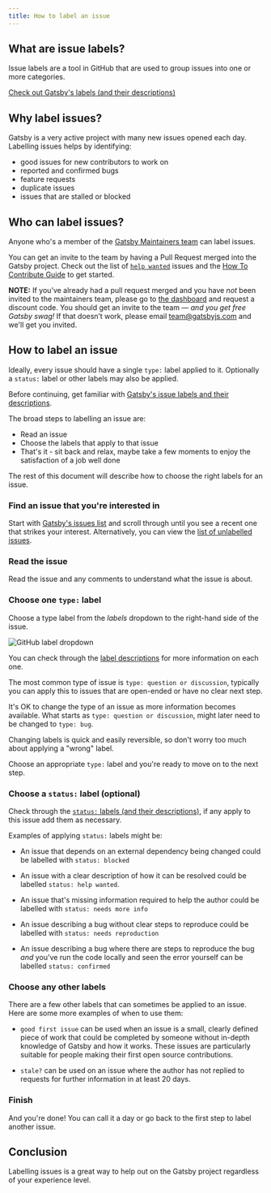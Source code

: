 ```yaml
---
title: How to label an issue
---
```


## What are issue labels?

Issue labels are a tool in GitHub that are used to group issues into one or more categories.

[Check out Gatsby's labels (and their descriptions)](https://github.com/gatsbyjs/gatsby/issues/labels)

## Why label issues?

Gatsby is a very active project with many new issues opened each day. Labelling issues helps by identifying:

- good issues for new contributors to work on
- reported and confirmed bugs
- feature requests
- duplicate issues
- issues that are stalled or blocked

## Who can label issues?

Anyone who's a member of the [Gatsby Maintainers team](https://github.com/orgs/gatsbyjs/teams/maintainers) can label issues.

You can get an invite to the team by having a Pull Request merged into the Gatsby project. Check out the list of [`help wanted`](https://github.com/gatsbyjs/gatsby/labels/%F0%9F%93%8D%20status%3A%20help%20wanted) issues and the [How To Contribute Guide](/docs/how-to-contribute/) to get started.

**NOTE:** If you’ve already had a pull request merged and you have _not_ been invited to the maintainers team, please go to [the dashboard](https://store.gatsbyjs.org/) and request a discount code. You should get an invite to the team — _and you get free Gatsby swag!_ If that doesn’t work, please email team@gatsbyjs.com and we'll get you invited.

## How to label an issue

Ideally, every issue should have a single `type:` label applied to it. Optionally a `status:` label or other labels may also be applied.

Before continuing, get familiar with [Gatsby's issue labels and their descriptions](https://github.com/gatsbyjs/gatsby/issues/labels).

The broad steps to labelling an issue are:

- Read an issue
- Choose the labels that apply to that issue
- That's it - sit back and relax, maybe take a few moments to enjoy the satisfaction of a job well done

The rest of this document will describe how to choose the right labels for an issue.

### Find an issue that you're interested in

Start with [Gatsby's issues list](https://github.com/gatsbyjs/gatsby/issues) and scroll through until you see a recent one that strikes your interest. Alternatively, you can view the [list of unlabelled issues](https://github.com/gatsbyjs/gatsby/issues?q=is%3Aopen+is%3Aissue+no%3Alabel).

### Read the issue

Read the issue and any comments to understand what the issue is about.

### Choose one `type:` label

Choose a type label from the _labels_ dropdown to the right-hand side of the issue.

![GitHub label dropdown](./images/github-label-list.png)

You can check through the [label descriptions](https://github.com/gatsbyjs/gatsby/issues/labels) for more information on each one.

The most common type of issue is `type: question or discussion`, typically you can apply this to issues that are open-ended or have no clear next step.

It's OK to change the type of an issue as more information becomes available. What starts as `type: question or discussion`, might later need to be changed to `type: bug`.

Changing labels is quick and easily reversible, so don't worry too much about applying a "wrong" label.

Choose an appropriate `type:` label and you're ready to move on to the next step.

### Choose a `status:` label (optional)

Check through the [`status:` labels (and their descriptions)](https://github.com/gatsbyjs/gatsby/issues/labels), if any apply to this issue add them as necessary.

Examples of applying `status:` labels might be:

- An issue that depends on an external dependency being changed could be labelled with `status: blocked`

- An issue with a clear description of how it can be resolved could be labelled `status: help wanted`.

- An issue that's missing information required to help the author could be labelled with `status: needs more info`

- An issue describing a bug without clear steps to reproduce could be labelled with `status: needs reproduction`

- An issue describing a bug where there are steps to reproduce the bug _and_ you've run the code locally and seen the error yourself can be labelled `status: confirmed`

### Choose any other labels

There are a few other labels that can sometimes be applied to an issue. Here are some more examples of when to use them:

- `good first issue` can be used when an issue is a small, clearly defined piece of work that could be completed by someone without in-depth knowledge of Gatsby and how it works. These issues are particularly suitable for people making their first open source contributions.

- `stale?` can be used on an issue where the author has not replied to requests for further information in at least 20 days.

### Finish

And you're done! You can call it a day or go back to the first step to label another issue.

## Conclusion

Labelling issues is a great way to help out on the Gatsby project regardless of your experience level.
